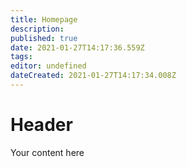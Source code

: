 ```yaml
---
title: Homepage
description: 
published: true
date: 2021-01-27T14:17:36.559Z
tags: 
editor: undefined
dateCreated: 2021-01-27T14:17:34.008Z
---
```


# Header
Your content here
